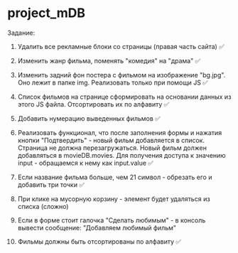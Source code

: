 # project_mDB
 
Задание:

1) Удалить все рекламные блоки со страницы (правая часть сайта) ✅

2) Изменить жанр фильма, поменять "комедия" на "драма" ✅

3) Изменить задний фон постера с фильмом на изображение "bg.jpg". Оно лежит в папке img.
Реализовать только при помощи JS ✅

4) Список фильмов на странице сформировать на основании данных из этого JS файла.
Отсортировать их по алфавиту ✅

5) Добавить нумерацию выведенных фильмов ✅

6) Реализовать функционал, что после заполнения формы и нажатия кнопки "Подтвердить" - 
новый фильм добавляется в список. Страница не должна перезагружаться.
Новый фильм должен добавляться в movieDB.movies.
Для получения доступа к значению input - обращаемся к нему как input.value ✅

7) Если название фильма больше, чем 21 символ - обрезать его и добавить три точки ✅

8) При клике на мусорную корзину - элемент будет удаляться из списка (сложно)

9) Если в форме стоит галочка "Сделать любимым" - в консоль вывести сообщение: 
"Добавляем любимый фильм"

10) Фильмы должны быть отсортированы по алфавиту ✅
